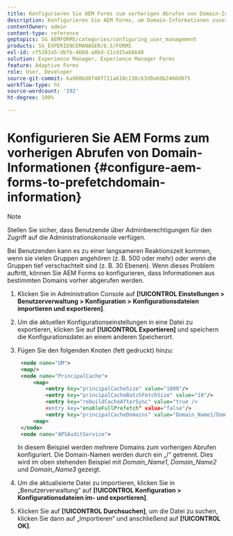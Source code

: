 ```yaml
---
title: Konfigurieren Sie AEM Forms zum vorherigen Abrufen von Domain-Informationen
description: Konfigurieren Sie AEM Forms, um Domain-Informationen zuvor abzurufen, wenn es zu einer langsameren Reaktionszeit kommt, aufgrund der tief verschachtelten Gruppen oder wenn Sie ein Mitglied mehrerer Gruppen sind.
contentOwner: admin
content-type: reference
geptopics: SG_AEMFORMS/categories/configuring_user_management
products: SG_EXPERIENCEMANAGER/6.5/FORMS
exl-id: cf5283a5-dbfb-460d-a8bd-11cd15ab8640
solution: Experience Manager, Experience Manager Forms
feature: Adaptive Forms
role: User, Developer
source-git-commit: 6a9806d8f40f711a610c130c63d9ab9b2460d075
workflow-type: ht
source-wordcount: '192'
ht-degree: 100%

---
```


# Konfigurieren Sie AEM Forms zum vorherigen Abrufen von Domain-Informationen {#configure-aem-forms-to-prefetchdomain-information}

>[!NOTE]
> 
> Stellen Sie sicher, dass Benutzende über Adminberechtigungen für den Zugriff auf die Administrationskonsole verfügen.

Bei Benutzenden kann es zu einer langsameren Reaktionszeit kommen, wenn sie vielen Gruppen angehören (z. B. 500 oder mehr) oder wenn die Gruppen tief verschachtelt sind (z. B. 30 Ebenen). Wenn dieses Problem auftritt, können Sie AEM Forms so konfigurieren, dass Informationen aus bestimmten Domains vorher abgerufen werden.

1. Klicken Sie in Administration Console auf **[!UICONTROL Einstellungen > Benutzerverwaltung > Konfiguration > Konfigurationsdateien importieren und exportieren]**.
1. Um die aktuellen Konfigurationseinstellungen in eine Datei zu exportieren, klicken Sie auf **[!UICONTROL Exportieren]** und speichern die Konfigurationsdatei an einem anderen Speicherort.
1. Fügen Sie den folgenden Knoten (fett gedruckt) hinzu:

   ```xml
    <node name="UM">
    <map/>
    <node name="PrincipalCache">
        <map>
            <entry key="principalCacheSize" value="1000"/>
            <entry key="principalCacheBatchFetchSize" value="10"/>
            <entry key="rebuildCacheAfterSync" value="true />
            <entry key="enableFullPrefetch" value="false"/>
            <entry key="principalCacheDomains" value="Domain_Name1/Domain_Name2/Domain_Name3"/>
        <map>
    </node>
    <node name="APSAuditService">
   ```

   In diesem Beispiel werden mehrere Domains zum vorherigen Abrufen konfiguriert. Die Domain-Namen werden durch ein „/“ getrennt. Dies wird im oben stehenden Beispiel mit *Domain_Name1*, *Domain_Name2* und *Domain_Name3* gezeigt.

1. Um die aktualisierte Datei zu importieren, klicken Sie in „Benutzerverwaltung“ auf **[!UICONTROL Konfiguration > Konfigurationsdateien im- und exportieren]**.
1. Klicken Sie auf **[!UICONTROL Durchsuchen]**, um die Datei zu suchen, klicken Sie dann auf „Importieren“ und anschließend auf **[!UICONTROL OK]**.
